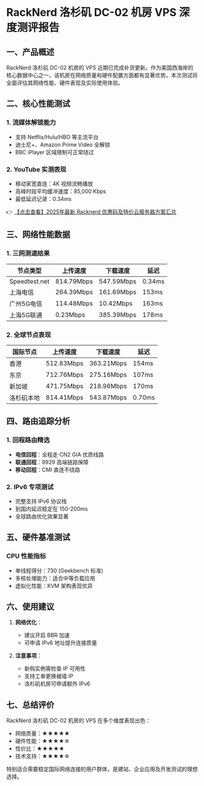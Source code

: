 # RackNerd 洛杉矶 DC-02 机房 VPS 深度测评报告

## 一、产品概述

RackNerd 洛杉矶 DC-02 机房的 VPS 近期已完成补货更新。作为美国西海岸的核心数据中心之一，该机房在网络质量和硬件配置方面都有显著优势。本次测试将全面评估其网络性能、硬件表现及实际使用体验。

## 二、核心性能测试

### 1. 流媒体解锁能力
- 支持 Netflix/Hulu/HBO 等主流平台
- 迪士尼+、Amazon Prime Video 全解锁
- BBC iPlayer 区域限制可正常绕过

### 2. YouTube 实测表现
- 移动家宽直连：4K 视频流畅播放
- 高峰时段平均缓冲速度：85,000 Kbps
- 最低延迟记录：0.34ms

👉 [【点击查看】2025年最新 Racknerd 优惠码及特价云服务器方案汇总](https://bit.ly/Rack_Nerd)

## 三、网络性能数据

### 1. 三网测速结果
| 节点类型       | 上传速度    | 下载速度    | 延迟    |
|----------------|------------|------------|--------|
| Speedtest.net  | 814.79Mbps | 547.59Mbps | 0.34ms |
| 上海电信       | 264.39Mbps | 161.69Mbps | 153ms  |
| 广州5G电信    | 114.48Mbps | 10.42Mbps  | 163ms  |
| 上海5G联通    | 0.23Mbps   | 385.39Mbps | 178ms  |

### 2. 全球节点表现
| 国际节点       | 上传速度    | 下载速度    | 延迟    |
|----------------|------------|------------|--------|
| 香港          | 512.83Mbps | 363.21Mbps | 154ms  |
| 东京          | 712.76Mbps | 275.16Mbps | 107ms  |
| 新加坡        | 471.75Mbps | 218.96Mbps | 170ms  |
| 洛杉矶本地    | 814.41Mbps | 543.87Mbps | 0.70ms |

## 四、路由追踪分析

### 1. 回程路由精选
- **电信回程**：全程走 CN2 GIA 优质线路
- **联通回程**：9929 高端链路保障
- **移动回程**：CMI 直连不绕路

### 2. IPv6 专项测试
- 完整支持 IPv6 协议栈
- 到国内延迟稳定在 150-200ms
- 全球路由优化效果显著

## 五、硬件基准测试

### CPU 性能指标
- 单线程得分：730 (Geekbench 标准)
- 多核处理能力：适合中等负载应用
- 虚拟化性能：KVM 架构表现优异

## 六、使用建议

1. **网络优化**：
   - 建议开启 BBR 加速
   - 可申请 IPv6 地址提升连接质量

2. **注意事项**：
   - 新购实例需检查 IP 可用性
   - 支持工单更换被墙 IP
   - 洛杉矶机房可申请额外 IPv6

## 七、总结评价

RackNerd 洛杉矶 DC-02 机房的 VPS 在多个维度表现出色：
- 网络质量：★★★★★
- 硬件性能：★★★★☆
- 性价比：★★★★★
- 技术支持：★★★★☆

特别适合需要稳定国际网络连接的用户群体，是建站、企业应用及开发测试的理想选择。
